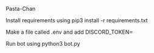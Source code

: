 Pasta-Chan

Install requirements using pip3 install -r requirements.txt

Make a file called .env and add DISCORD_TOKEN=<DISCORD TOKEN>

Run bot using python3 bot.py


